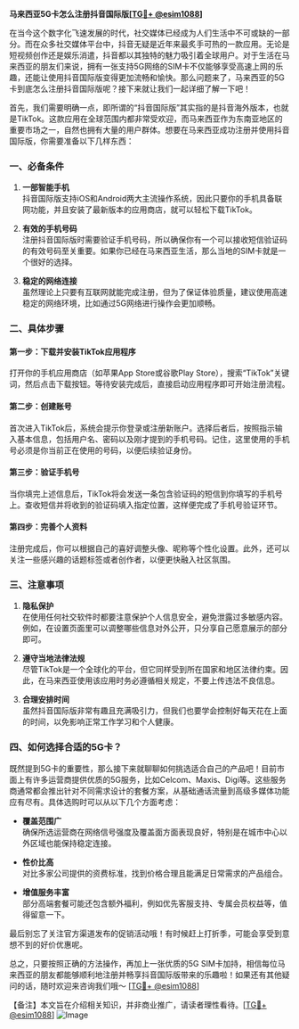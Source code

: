 **马来西亚5G卡怎么注册抖音国际版[[TG💪+ @esim1088](https://t.me/s/esim1088)]**

在当今这个数字化飞速发展的时代，社交媒体已经成为人们生活中不可或缺的一部分。而在众多社交媒体平台中，抖音无疑是近年来最炙手可热的一款应用。无论是短视频创作还是娱乐消遣，抖音都以其独特的魅力吸引着全球用户。对于生活在马来西亚的朋友们来说，拥有一张支持5G网络的SIM卡不仅能够享受高速上网的乐趣，还能让使用抖音国际版变得更加流畅和愉快。那么问题来了，马来西亚的5G卡到底怎么注册抖音国际版呢？接下来就让我们一起详细了解一下吧！

首先，我们需要明确一点，即所谓的“抖音国际版”其实指的是抖音海外版本，也就是TikTok。这款应用在全球范围内都非常受欢迎，而马来西亚作为东南亚地区的重要市场之一，自然也拥有大量的用户群体。想要在马来西亚成功注册并使用抖音国际版，你需要准备以下几样东西：

### 一、必备条件

1. **一部智能手机**  
   抖音国际版支持iOS和Android两大主流操作系统，因此只要你的手机具备联网功能，并且安装了最新版本的应用商店，就可以轻松下载TikTok。

2. **有效的手机号码**  
   注册抖音国际版时需要验证手机号码，所以确保你有一个可以接收短信验证码的有效号码至关重要。如果你已经在马来西亚生活，那么当地的SIM卡就是一个很好的选择。

3. **稳定的网络连接**  
   虽然理论上只要有互联网就能完成注册，但为了保证体验质量，建议使用高速稳定的网络环境，比如通过5G网络进行操作会更加顺畅。

### 二、具体步骤

#### 第一步：下载并安装TikTok应用程序
打开你的手机应用商店（如苹果App Store或谷歌Play Store），搜索“TikTok”关键词，然后点击下载按钮。等待安装完成后，直接启动应用程序即可开始注册流程。

#### 第二步：创建账号
首次进入TikTok后，系统会提示你登录或注册新账户。选择后者后，按照指示输入基本信息，包括用户名、密码以及刚才提到的手机号码。记住，这里使用的手机号必须是你当前正在使用的号码，以便后续验证身份。

#### 第三步：验证手机号
当你填完上述信息后，TikTok将会发送一条包含验证码的短信到你填写的手机号上。查收短信并将收到的验证码填入指定位置，这样便完成了手机号验证环节。

#### 第四步：完善个人资料
注册完成后，你可以根据自己的喜好调整头像、昵称等个性化设置。此外，还可以关注一些感兴趣的话题标签或者创作者，以便更快融入社区氛围。

### 三、注意事项

1. **隐私保护**  
   在使用任何社交软件时都要注意保护个人信息安全，避免泄露过多敏感内容。例如，在设置页面里可以调整哪些信息对外公开，只分享自己愿意展示的部分即可。

2. **遵守当地法律法规**  
   尽管TikTok是一个全球化的平台，但它同样受到所在国家和地区法律约束。因此，在马来西亚使用该应用时务必遵循相关规定，不要上传违法不良信息。

3. **合理安排时间**  
   虽然抖音国际版非常有趣且充满吸引力，但我们也要学会控制好每天花在上面的时间，以免影响正常工作学习和个人健康。

### 四、如何选择合适的5G卡？

既然提到5G卡的重要性，那么接下来就聊聊如何挑选适合自己的产品吧！目前市面上有许多运营商提供优质的5G服务，比如Celcom、Maxis、Digi等。这些服务商通常都会推出针对不同需求设计的套餐方案，从基础通话流量到高级多媒体功能应有尽有。具体选购时可以从以下几个方面考虑：

- **覆盖范围广**  
  确保所选运营商在网络信号强度及覆盖面方面表现良好，特别是在城市中心以外区域也能保持稳定连接。

- **性价比高**  
  对比多家公司提供的资费标准，找到价格合理且能满足日常需求的产品组合。

- **增值服务丰富**  
  部分高端套餐可能还包含额外福利，例如优先客服支持、专属会员权益等，值得留意一下。

最后别忘了关注官方渠道发布的促销活动哦！有时候赶上打折季，可能会享受到意想不到的好价优惠呢。

总之，只要按照正确的方法操作，再加上一张优质的5G SIM卡加持，相信每位马来西亚的朋友都能够顺利地注册并畅享抖音国际版带来的乐趣啦！如果还有其他疑问的话，随时欢迎来咨询我们哦～ [[TG💪+ @esim1088](https://t.me/s/esim1088)]

【备注】本文旨在介绍相关知识，并非商业推广，请读者理性看待。[[TG💪+ @esim1088](https://t.me/s/esim1088)] ![Image](https://i.postimg.cc/4NQfJmqS/Snipaste-2025-05-13-00-14-12.png)